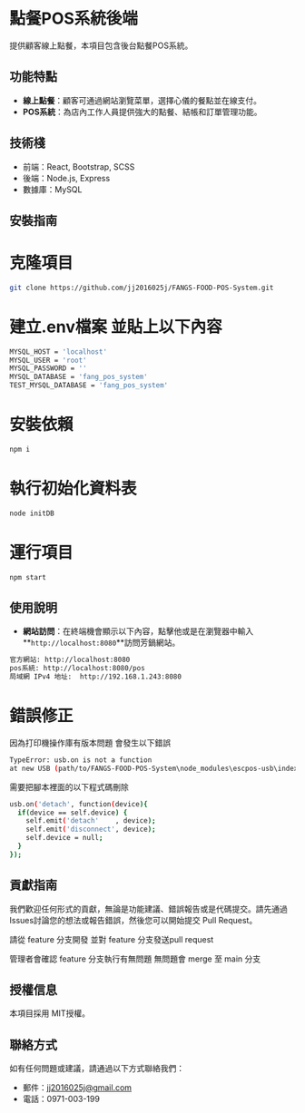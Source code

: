 # 點餐POS系統後端

提供顧客線上點餐，本項目包含後台點餐POS系統。

## 功能特點

- **線上點餐**：顧客可通過網站瀏覽菜單，選擇心儀的餐點並在線支付。
- **POS系統**：為店內工作人員提供強大的點餐、結帳和訂單管理功能。

## 技術棧

- 前端：React, Bootstrap, SCSS
- 後端：Node.js, Express
- 數據庫：MySQL

## 安裝指南

# 克隆項目
```bash
git clone https://github.com/jj2016025j/FANGS-FOOD-POS-System.git
```

# 建立.env檔案 並貼上以下內容
```bash
MYSQL_HOST = 'localhost'
MYSQL_USER = 'root'
MYSQL_PASSWORD = ''
MYSQL_DATABASE = 'fang_pos_system'
TEST_MYSQL_DATABASE = 'fang_pos_system'
```

# 安裝依賴
```bash
npm i
```

# 執行初始化資料表
```bash
node initDB
```

# 運行項目
```bash
npm start
```

## **使用說明**

- **網站訪問**：在終端機會顯示以下內容，點擊他或是在瀏覽器中輸入**`http://localhost:8080`**訪問芳鍋網站。
```bash
官方網站: http://localhost:8080
pos系統: http://localhost:8080/pos
局域網 IPv4 地址:  http://192.168.1.243:8080
```

# 錯誤修正
因為打印機操作庫有版本問題
會發生以下錯誤

```bash
TypeError: usb.on is not a function
at new USB (path/to/FANGS-FOOD-POS-System\node_modules\escpos-usb\index.js:52:7)
```

需要把腳本裡面的以下程式碼刪除
```bash
usb.on('detach', function(device){
  if(device == self.device) {
    self.emit('detach'    , device);
    self.emit('disconnect', device);
    self.device = null;
  }
});
```

## **貢獻指南**

我們歡迎任何形式的貢獻，無論是功能建議、錯誤報告或是代碼提交。請先通過Issues討論您的想法或報告錯誤，然後您可以開始提交 Pull Request。

請從 feature 分支開發
並對 feature 分支發送pull request

管理者會確認 feature 分支執行有無問題
無問題會 merge 至 main 分支

## **授權信息**

本項目採用 MIT授權。

## **聯絡方式**

如有任何問題或建議，請通過以下方式聯絡我們：

- 郵件：jj2016025j@gmail.com
- 電話：0971-003-199
